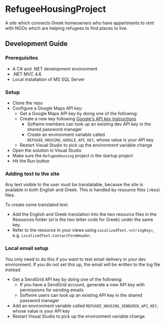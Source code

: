# RefugeeHousingProject

A site which connects Greek homeowners who have appartments to rent with NGOs which are helping refugees to find places to live.

## Development Guide

### Prerequisites

* A C# and .NET development environment
* .NET MVC 4.6
* Local installation of MS SQL Server

### Setup

* Clone the repo
* Configure a Google Maps API key:
    * Get a Google Maps API key by doing one of the following:
    * Create a new key following [Google's API key instructions](https://developers.google.com/maps/documentation/javascript/get-api-key)
        * Softwire members can look up an existing dev API key in the shared password manager
        * Create an environment variable called `REFUGEE_HOUSING_GOOGLE_API_KEY`, whose value is your API key
    * Restart Visual Studio to pick up the environment variable change
* Open the solution in Visual Studio
* Make sure the `RefugeeHousing` project is the startup project
* Hit the Run button

### Adding text to the site

Any text visible to the user must be translatable, because the site is available in both English and Greek. This is handled by resource files (.resx) files.

To create some translated text:

* Add the English and Greek translation into the two resource files in the Resources folder (_el_ is the two letter code for Greek) under the same key.
* Refer to the resource in your views using `LocalizedText.<stringKey>`, e.g. `LocalizedText.ContactFormHeader`.

### Local email setup

You only need to do this if you want to test email delivery in your dev environment. If you do not set this up, the email will be written to the log file instead.

* Get a SendGrid API key by doing one of the following:
    * If you have a SendGrid account, generate a new API key with permissions for sending emails
    * Softwire users can look up an existing API key in the shared password manager
* Add an environment variable called `REFUGEE_HOUSING_SENDGRID_API_KEY`, whose value is your API key
* Restart Visual Studio to pick up the environment variable change
